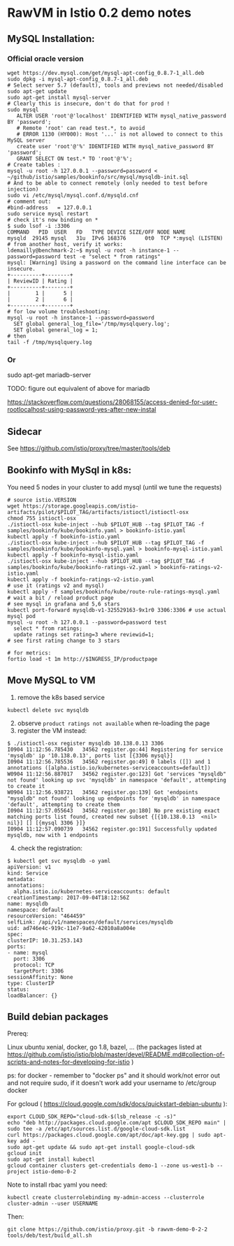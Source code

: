 
# RawVM in Istio 0.2 demo notes

## MySQL Installation:

### Official oracle version
```shell
wget https://dev.mysql.com/get/mysql-apt-config_0.8.7-1_all.deb
sudo dpkg -i mysql-apt-config_0.8.7-1_all.deb
# Select server 5.7 (default), tools and previews not needed/disabled
sudo apt-get update
sudo apt-get install mysql-server
# Clearly this is insecure, don't do that for prod !
sudo mysql
   ALTER USER 'root'@'localhost' IDENTIFIED WITH mysql_native_password BY 'password';
   # Remote 'root' can read test.*, to avoid
   # ERROR 1130 (HY000): Host '...' is not allowed to connect to this MySQL server
   create user 'root'@'%' IDENTIFIED WITH mysql_native_password BY 'password';
   GRANT SELECT ON test.* TO 'root'@'%';
# Create tables :
mysql -u root -h 127.0.0.1 --password=password < ~/github/istio/samples/bookinfo/src/mysql/mysqldb-init.sql
# And to be able to connect remotely (only needed to test before injection)
sudo vi /etc/mysql/mysql.conf.d/mysqld.cnf
# comment out:
#bind-address   = 127.0.0.1
sudo service mysql restart
# check it's now binding on *
$ sudo lsof -i :3306
COMMAND   PID  USER   FD   TYPE DEVICE SIZE/OFF NODE NAME
mysqld  29145 mysql   31u  IPv6 168376      0t0  TCP *:mysql (LISTEN)
# from another host, verify it works:
ldemailly@benchmark-2:~$ mysql -u root -h instance-1 --password=password test -e "select * from ratings"
mysql: [Warning] Using a password on the command line interface can be insecure.
+----------+--------+
| ReviewID | Rating |
+----------+--------+
|        1 |      5 |
|        2 |      6 |
+----------+--------+
# for low volume troubleshooting:
mysql -u root -h instance-1 --password=password
  SET global general_log_file='/tmp/mysqlquery.log';
  SET global general_log = 1;
# then
tail -f /tmp/mysqlquery.log  
```

### Or
sudo apt-get mariadb-server

TODO: figure out equivalent of above for mariadb

https://stackoverflow.com/questions/28068155/access-denied-for-user-rootlocalhost-using-password-yes-after-new-instal


## Sidecar
See
https://github.com/istio/proxy/tree/master/tools/deb

## Bookinfo with MySql in k8s:

You need 5 nodes in your cluster to add mysql (until we tune the requests)
```
# source istio.VERSION
wget https://storage.googleapis.com/istio-artifacts/pilot/$PILOT_TAG/artifacts/istioctl/istioctl-osx
chmod 755 istioctl-osx
./istioctl-osx kube-inject --hub $PILOT_HUB --tag $PILOT_TAG -f samples/bookinfo/kube/bookinfo.yaml > bookinfo-istio.yaml
kubectl apply -f bookinfo-istio.yaml
./istioctl-osx kube-inject --hub $PILOT_HUB --tag $PILOT_TAG -f samples/bookinfo/kube/bookinfo-mysql.yaml > bookinfo-mysql-istio.yaml
kubectl apply -f bookinfo-mysql-istio.yaml
./istioctl-osx kube-inject --hub $PILOT_HUB --tag $PILOT_TAG -f samples/bookinfo/kube/bookinfo-ratings-v2.yaml > bookinfo-ratings-v2-istio.yaml
kubectl apply -f bookinfo-ratings-v2-istio.yaml
# use it (ratings v2 and mysql)
kubectl apply -f samples/bookinfo/kube/route-rule-ratings-mysql.yaml
# wait a bit / reload product page
# see mysql in grafana and 5,6 stars
kubectl port-forward mysqldb-v1-325529163-9x1r0 3306:3306 # use actual mysql pod
mysql -u root -h 127.0.0.1 --password=password test
  select * from ratings;
  update ratings set rating=3 where reviewid=1;
# see first rating change to 3 stars

# for metrics:
fortio load -t 1m http://$INGRESS_IP/productpage
```
## Move MySQL to VM
1. remove the k8s based service
  ```
  kubectl delete svc mysqldb
  ```
2. observe `product ratings not available` when re-loading the page
3. register the VM instead:
  ```
  $ ./istioctl-osx register mysqldb 10.138.0.13 3306
I0904 11:12:56.785430   34562 register.go:44] Registering for service 'mysqldb' ip '10.138.0.13', ports list [{3306 mysql}]
I0904 11:12:56.785536   34562 register.go:49] 0 labels ([]) and 1 annotations ([alpha.istio.io/kubernetes-serviceaccounts=default])
W0904 11:12:56.887017   34562 register.go:123] Got 'services "mysqldb" not found' looking up svc 'mysqldb' in namespace 'default', attempting to create it
W0904 11:12:56.938721   34562 register.go:139] Got 'endpoints "mysqldb" not found' looking up endpoints for 'mysqldb' in namespace 'default', attempting to create them
I0904 11:12:57.055643   34562 register.go:180] No pre existing exact matching ports list found, created new subset {[{10.138.0.13  <nil> nil}] [] [{mysql 3306 }]}
I0904 11:12:57.090739   34562 register.go:191] Successfully updated mysqldb, now with 1 endpoints
  ```
4. check the registration:
  ```
  $ kubectl get svc mysqldb -o yaml
apiVersion: v1
kind: Service
metadata:
  annotations:
    alpha.istio.io/kubernetes-serviceaccounts: default
  creationTimestamp: 2017-09-04T18:12:56Z
  name: mysqldb
  namespace: default
  resourceVersion: "464459"
  selfLink: /api/v1/namespaces/default/services/mysqldb
  uid: ad746e4c-919c-11e7-9a62-42010a8a004e
spec:
  clusterIP: 10.31.253.143
  ports:
  - name: mysql
    port: 3306
    protocol: TCP
    targetPort: 3306
  sessionAffinity: None
  type: ClusterIP
status:
  loadBalancer: {}
  ```

## Build debian packages

Prereq:

Linux ubuntu xenial, docker, go 1.8, bazel, ... (the packages listed at https://github.com/istio/istio/blob/master/devel/README.md#collection-of-scripts-and-notes-for-developing-for-istio )

ps: for docker - remember to "docker ps" and it should work/not error out and not require sudo, if it doesn't work add your username to /etc/group docker

For gcloud (  https://cloud.google.com/sdk/docs/quickstart-debian-ubuntu ):
```shell
export CLOUD_SDK_REPO="cloud-sdk-$(lsb_release -c -s)"
echo "deb http://packages.cloud.google.com/apt $CLOUD_SDK_REPO main" | sudo tee -a /etc/apt/sources.list.d/google-cloud-sdk.list
curl https://packages.cloud.google.com/apt/doc/apt-key.gpg | sudo apt-key add -
sudo apt-get update && sudo apt-get install google-cloud-sdk
gcloud init
sudo apt-get install kubectl
gcloud container clusters get-credentials demo-1 --zone us-west1-b --project istio-demo-0-2
```

Note to install rbac yaml you need:
```
kubectl create clusterrolebinding my-admin-access --clusterrole cluster-admin --user USERNAME
```

Then:

```
git clone https://github.com/istio/proxy.git -b rawvm-demo-0-2-2
tools/deb/test/build_all.sh
```
